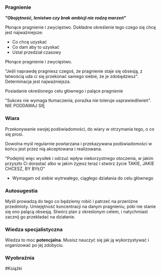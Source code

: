 ### Pragnienie
***"Obojętność, lenistwo czy brak ambicji nie rodzą marzeń"***

Płonące pragnienie i zwycięstwo.
Dokładne określenie tego czego się chcę jest najważniejsze:
- Co chcę uzyskać
- Co dam aby to uzyskać
- Ustal przedział czasowy

Płonące pragnienie i zwycięstwo.

"Jeśli naprawdę pragniesz czegoś, że pragnienie staje się obsesją, z łatwością uda ci się przekonać samego siebie, że je zdobędziesz". Determinacja jest najważniejsza.

Posiadanie określonego celu głównego i palące pragnienie

"Sukces nie wymaga tłumaczenia, porażka nie toleruje usprawiedliwień".
NIE PODDAWAJ SIĘ

### Wiara

Przekonywanie swojej podświadomości, do wiary w otrzymania tego, o co się prosi.

Dowolna myśl regularnie powtarzana i przekazywana podświadomości w końcu jest przez nią akceptowana i realizowana.

"Podejmij więc wysiłek i odrzuć wpływ niekorzystnego otoczenia, w jakim przyszło Ci dorastać albo w jakim żyjesz teraz i stwórz życie TAKIE, JAKIE CHCESZ, BY BYŁO"

- Wymagam od siebie wytrwałego, ciągłego działania do celu głównego

### Autosugestia

Myśli prowadzą do tego co będziemy robić i patrzeć na przeróżne przedmioty.
Umiejętność koncentracji na danym pragnieniu, póki nie stanie się ono palącą obsesją.
Stwórz plan z określonym celem, i natychmiast zacznij go przekładać na działanie.

### Wiedza specjalistyczna

Wiedza to moc **potencjalna**. 
Musisz nauczyć się jak ją wykorzystywać i organizować po jej zdobyciu.

### Wyobraźnia



#Książki